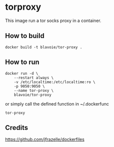 # torproxy

This image run a tor socks proxy in a container.


## How to build

```
docker build -t blavoie/tor-proxy .
```

## How to run

```
docker run -d \
	--restart always \
	-v /etc/localtime:/etc/localtime:ro \
	-p 9050:9050 \
	--name tor-proxy \
	blavoie/tor-proxy
```

or simply call the defined function in ~/.dockerfunc

```
tor-proxy
```

## Credits

https://github.com/jfrazelle/dockerfiles
